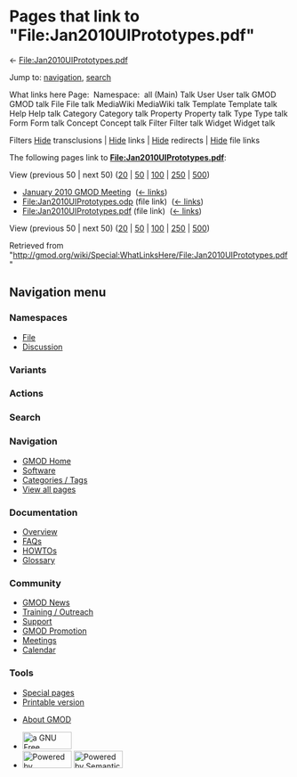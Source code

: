 <div id="mw-page-base" class="noprint">

</div>

<div id="mw-head-base" class="noprint">

</div>

<div id="content" class="mw-body" role="main">

<span id="top"></span>

<div id="mw-js-message" style="display:none;">

</div>



# <span dir="auto">Pages that link to "File:Jan2010UIPrototypes.pdf"</span>

<div id="bodyContent">

<div id="contentSub">

←
[File:Jan2010UIPrototypes.pdf](/wiki/File:Jan2010UIPrototypes.pdf "File:Jan2010UIPrototypes.pdf")

</div>

<div id="jump-to-nav" class="mw-jump">

Jump to: [navigation](#mw-navigation), [search](#p-search)

</div>

<div id="mw-content-text">

What links here Page:  Namespace:  all (Main) Talk User User talk GMOD
GMOD talk File File talk MediaWiki MediaWiki talk Template Template talk
Help Help talk Category Category talk Property Property talk Type Type
talk Form Form talk Concept Concept talk Filter Filter talk Widget
Widget talk

Filters
[Hide](/mediawiki/index.php?title=Special:WhatLinksHere/File:Jan2010UIPrototypes.pdf&hidetrans=1 "Special:WhatLinksHere/File:Jan2010UIPrototypes.pdf")
transclusions \|
[Hide](/mediawiki/index.php?title=Special:WhatLinksHere/File:Jan2010UIPrototypes.pdf&hidelinks=1 "Special:WhatLinksHere/File:Jan2010UIPrototypes.pdf")
links \|
[Hide](/mediawiki/index.php?title=Special:WhatLinksHere/File:Jan2010UIPrototypes.pdf&hideredirs=1 "Special:WhatLinksHere/File:Jan2010UIPrototypes.pdf")
redirects \|
[Hide](/mediawiki/index.php?title=Special:WhatLinksHere/File:Jan2010UIPrototypes.pdf&hideimages=1 "Special:WhatLinksHere/File:Jan2010UIPrototypes.pdf")
file links

The following pages link to
**[File:Jan2010UIPrototypes.pdf](/wiki/File:Jan2010UIPrototypes.pdf "File:Jan2010UIPrototypes.pdf")**:

View (previous 50 \| next 50)
([20](/mediawiki/index.php?title=Special:WhatLinksHere/File:Jan2010UIPrototypes.pdf&limit=20 "Special:WhatLinksHere/File:Jan2010UIPrototypes.pdf")
\|
[50](/mediawiki/index.php?title=Special:WhatLinksHere/File:Jan2010UIPrototypes.pdf&limit=50 "Special:WhatLinksHere/File:Jan2010UIPrototypes.pdf")
\|
[100](/mediawiki/index.php?title=Special:WhatLinksHere/File:Jan2010UIPrototypes.pdf&limit=100 "Special:WhatLinksHere/File:Jan2010UIPrototypes.pdf")
\|
[250](/mediawiki/index.php?title=Special:WhatLinksHere/File:Jan2010UIPrototypes.pdf&limit=250 "Special:WhatLinksHere/File:Jan2010UIPrototypes.pdf")
\|
[500](/mediawiki/index.php?title=Special:WhatLinksHere/File:Jan2010UIPrototypes.pdf&limit=500 "Special:WhatLinksHere/File:Jan2010UIPrototypes.pdf"))

- [January 2010 GMOD
  Meeting](/wiki/January_2010_GMOD_Meeting "January 2010 GMOD Meeting") ‎
  <span class="mw-whatlinkshere-tools">([←
  links](/mediawiki/index.php?title=Special:WhatLinksHere&target=January+2010+GMOD+Meeting "Special:WhatLinksHere"))</span>
- [File:Jan2010UIPrototypes.odp](/wiki/File:Jan2010UIPrototypes.odp "File:Jan2010UIPrototypes.odp")
  (file link) ‎ <span class="mw-whatlinkshere-tools">([←
  links](/mediawiki/index.php?title=Special:WhatLinksHere&target=File%3AJan2010UIPrototypes.odp "Special:WhatLinksHere"))</span>
- [File:Jan2010UIPrototypes.pdf](/wiki/File:Jan2010UIPrototypes.pdf "File:Jan2010UIPrototypes.pdf")
  (file link) ‎ <span class="mw-whatlinkshere-tools">([←
  links](/mediawiki/index.php?title=Special:WhatLinksHere&target=File%3AJan2010UIPrototypes.pdf "Special:WhatLinksHere"))</span>

View (previous 50 \| next 50)
([20](/mediawiki/index.php?title=Special:WhatLinksHere/File:Jan2010UIPrototypes.pdf&limit=20 "Special:WhatLinksHere/File:Jan2010UIPrototypes.pdf")
\|
[50](/mediawiki/index.php?title=Special:WhatLinksHere/File:Jan2010UIPrototypes.pdf&limit=50 "Special:WhatLinksHere/File:Jan2010UIPrototypes.pdf")
\|
[100](/mediawiki/index.php?title=Special:WhatLinksHere/File:Jan2010UIPrototypes.pdf&limit=100 "Special:WhatLinksHere/File:Jan2010UIPrototypes.pdf")
\|
[250](/mediawiki/index.php?title=Special:WhatLinksHere/File:Jan2010UIPrototypes.pdf&limit=250 "Special:WhatLinksHere/File:Jan2010UIPrototypes.pdf")
\|
[500](/mediawiki/index.php?title=Special:WhatLinksHere/File:Jan2010UIPrototypes.pdf&limit=500 "Special:WhatLinksHere/File:Jan2010UIPrototypes.pdf"))

</div>

<div class="printfooter">

Retrieved from
"<http://gmod.org/wiki/Special:WhatLinksHere/File:Jan2010UIPrototypes.pdf>"

</div>

<div id="catlinks" class="catlinks catlinks-allhidden">

</div>

<div class="visualClear">

</div>

</div>

</div>

<div id="mw-navigation">

## Navigation menu

<div id="mw-head">



<div id="left-navigation">

<div id="p-namespaces" class="vectorTabs" role="navigation"
aria-labelledby="p-namespaces-label">

### Namespaces

- <span id="ca-nstab-image"><a href="/wiki/File:Jan2010UIPrototypes.pdf" accesskey="c"
  title="View the file page [c]">File</a></span>
- <span id="ca-talk"><a
  href="/mediawiki/index.php?title=File_talk:Jan2010UIPrototypes.pdf&amp;action=edit&amp;redlink=1"
  accesskey="t"
  title="Discussion about the content page [t]">Discussion</a></span>

</div>

<div id="p-variants" class="vectorMenu emptyPortlet" role="navigation"
aria-labelledby="p-variants-label">

### 

### Variants[](#)

<div class="menu">

</div>

</div>

</div>

<div id="right-navigation">



<div id="p-cactions" class="vectorMenu emptyPortlet" role="navigation"
aria-labelledby="p-cactions-label">

### Actions[](#)

<div class="menu">

</div>

</div>

<div id="p-search" role="search">

### Search

<div id="simpleSearch">

</div>

</div>

</div>

</div>

<div id="mw-panel">

<div id="p-logo" role="banner">

<a href="/wiki/Main_Page"
style="background-image: url(http://gmod.org/images/GMOD-cogs.png);"
title="Visit the main page"></a>

</div>

<div id="p-Navigation" class="portal" role="navigation"
aria-labelledby="p-Navigation-label">

### Navigation

<div class="body">

- <span id="n-GMOD-Home">[GMOD Home](/wiki/Main_Page)</span>
- <span id="n-Software">[Software](/wiki/GMOD_Components)</span>
- <span id="n-Categories-.2F-Tags">[Categories /
  Tags](/wiki/Categories)</span>
- <span id="n-View-all-pages">[View all
  pages](/wiki/Special:AllPages)</span>

</div>

</div>

<div id="p-Documentation" class="portal" role="navigation"
aria-labelledby="p-Documentation-label">

### Documentation

<div class="body">

- <span id="n-Overview">[Overview](/wiki/Overview)</span>
- <span id="n-FAQs">[FAQs](/wiki/Category:FAQ)</span>
- <span id="n-HOWTOs">[HOWTOs](/wiki/Category:HOWTO)</span>
- <span id="n-Glossary">[Glossary](/wiki/Glossary)</span>

</div>

</div>

<div id="p-Community" class="portal" role="navigation"
aria-labelledby="p-Community-label">

### Community

<div class="body">

- <span id="n-GMOD-News">[GMOD News](/wiki/GMOD_News)</span>
- <span id="n-Training-.2F-Outreach">[Training /
  Outreach](/wiki/Training_and_Outreach)</span>
- <span id="n-Support">[Support](/wiki/Support)</span>
- <span id="n-GMOD-Promotion">[GMOD
  Promotion](/wiki/GMOD_Promotion)</span>
- <span id="n-Meetings">[Meetings](/wiki/Meetings)</span>
- <span id="n-Calendar">[Calendar](/wiki/Calendar)</span>

</div>

</div>

<div id="p-tb" class="portal" role="navigation"
aria-labelledby="p-tb-label">

### Tools

<div class="body">

- <span id="t-specialpages"><a href="/wiki/Special:SpecialPages" accesskey="q"
  title="A list of all special pages [q]">Special pages</a></span>
- <span id="t-print"><a
  href="/mediawiki/index.php?title=Special:WhatLinksHere/File:Jan2010UIPrototypes.pdf&amp;printable=yes"
  rel="alternate" accesskey="p"
  title="Printable version of this page [p]">Printable version</a></span>

</div>

</div>

</div>

</div>

<div id="footer" role="contentinfo">

- <span id="footer-places-about">[About
  GMOD](/wiki/GMOD:About "GMOD:About")</span>

<!-- -->

- <span id="footer-copyrightico">[<img src="http://www.gnu.org/graphics/gfdl-logo-small.png" width="88"
  height="31" alt="a GNU Free Documentation License" />](http://www.gnu.org/licenses/fdl-1.3.html)</span>
- <span id="footer-poweredbyico">[<img src="/mediawiki/skins/common/images/poweredby_mediawiki_88x31.png"
  width="88" height="31" alt="Powered by MediaWiki" />](//www.mediawiki.org/)
  [<img
  src="/mediawiki/extensions/SemanticMediaWiki/includes/../resources/images/smw_button.png"
  width="88" height="31" alt="Powered by Semantic MediaWiki" />](https://www.semantic-mediawiki.org/wiki/Semantic_MediaWiki)</span>

<div style="clear:both">

</div>

</div>
